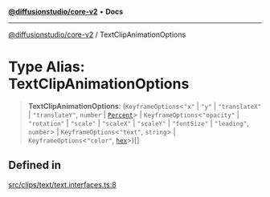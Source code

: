 [**@diffusionstudio/core-v2**](../README.md) • **Docs**

***

[@diffusionstudio/core-v2](../globals.md) / TextClipAnimationOptions

# Type Alias: TextClipAnimationOptions

> **TextClipAnimationOptions**: (`KeyframeOptions`\<`"x"` \| `"y"` \| `"translateX"` \| `"translateY"`, `number` \| [`Percent`](Percent.md)\> \| `KeyframeOptions`\<`"opacity"` \| `"rotation"` \| `"scale"` \| `"scaleX"` \| `"scaleY"` \| `"fontSize"` \| `"leading"`, `number`\> \| `KeyframeOptions`\<`"text"`, `string`\> \| `KeyframeOptions`\<`"color"`, [`hex`](hex.md)\>)[]

## Defined in

[src/clips/text/text.interfaces.ts:8](https://github.com/diffusionstudio/core-v2/blob/ce69ef92917fd6c7f2f6e872cf6c87954dee9b56/src/clips/text/text.interfaces.ts#L8)
